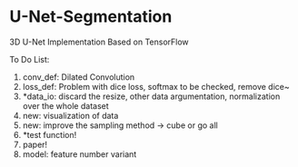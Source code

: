 # U-Net-Segmentation
3D U-Net Implementation Based on TensorFlow

To Do List:
1. conv_def: Dilated Convolution 
2. loss_def: Problem with dice loss, softmax to be checked, remove dice~
3. *data_io: discard the resize, other data argumentation, normalization over the whole dataset
4. new: visualization of data
5. new: improve the sampling method -> cube or go all
5. *test function!
6. paper!
7. model: feature number variant
